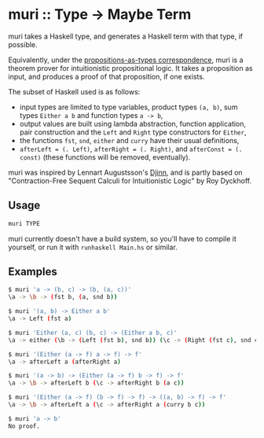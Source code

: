 # muri :: Type -> Maybe Term

muri takes a Haskell type, and generates a Haskell term with that type, if possible.

Equivalently, under the [propositions-as-types correspondence](https://en.wikipedia.org/wiki/Curry%E2%80%93Howard_correspondence), muri is a theorem prover for intuitionistic propositional logic. It takes a proposition as input, and produces a proof of that proposition, if one exists.

The subset of Haskell used is as follows:

- input types are limited to type variables, product types `(a, b)`, sum types `Either a b` and function types `a -> b`,
- output values are built using lambda abstraction, function application, pair construction and the `Left` and `Right` type constructors for `Either`,
- the functions `fst`, `snd`, `either` and `curry` have their usual definitions,
- `afterLeft = (. Left)`, `afterRight = (. Right)`, and `afterConst = (. const)` (these functions will be removed, eventually).

muri was inspired by Lennart Augustsson's [Djinn](https://github.com/augustss/djinn), and is partly based on "Contraction-Free Sequent Calculi for Intuitionistic Logic" by Roy Dyckhoff.

## Usage

```sh
muri TYPE
```

muri currently doesn't have a build system, so you'll have to compile it yourself, or run it with `runhaskell Main.hs` or similar.

## Examples

```sh
$ muri 'a -> (b, c) -> (b, (a, c))'
\a -> \b -> (fst b, (a, snd b))
```

```sh
$ muri '(a, b) -> Either a b'
\a -> Left (fst a)
```

```sh
$ muri 'Either (a, c) (b, c) -> (Either a b, c)'
\a -> either (\b -> (Left (fst b), snd b)) (\c -> (Right (fst c), snd c)) a
```

```sh
$ muri '(Either (a -> f) a -> f) -> f'
\a -> afterLeft a (afterRight a)
```

```sh
$ muri '(a -> b) -> (Either (a -> f) b -> f) -> f'
\a -> \b -> afterLeft b (\c -> afterRight b (a c))
```

```sh
$ muri '(Either (a -> f) (b -> f) -> f) -> ((a, b) -> f) -> f'
\a -> \b -> afterLeft a (\c -> afterRight a (curry b c))
```

```sh
$ muri 'a -> b'
No proof.
```
